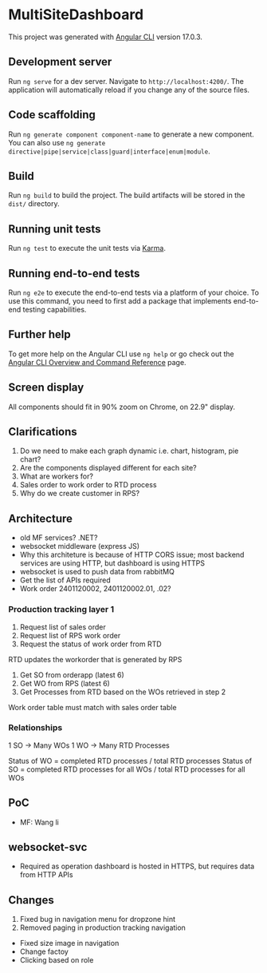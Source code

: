 # MultiSiteDashboard

This project was generated with [Angular CLI](https://github.com/angular/angular-cli) version 17.0.3.

## Development server

Run `ng serve` for a dev server. Navigate to `http://localhost:4200/`. The application will automatically reload if you change any of the source files.

## Code scaffolding

Run `ng generate component component-name` to generate a new component. You can also use `ng generate directive|pipe|service|class|guard|interface|enum|module`.

## Build

Run `ng build` to build the project. The build artifacts will be stored in the `dist/` directory.

## Running unit tests

Run `ng test` to execute the unit tests via [Karma](https://karma-runner.github.io).

## Running end-to-end tests

Run `ng e2e` to execute the end-to-end tests via a platform of your choice. To use this command, you need to first add a package that implements end-to-end testing capabilities.

## Further help

To get more help on the Angular CLI use `ng help` or go check out the [Angular CLI Overview and Command Reference](https://angular.io/cli) page.

## Screen display

All components should fit in 90% zoom on Chrome, on 22.9" display.

## Clarifications

1. Do we need to make each graph dynamic i.e. chart, histogram, pie chart?
2. Are the components displayed different for each site?
3. What are workers for?
4. Sales order to work order to RTD process
5. Why do we create customer in RPS?

## Architecture

- old MF services? .NET?
- websocket middleware (express JS)
- Why this architeture is because of HTTP CORS issue; most backend services are using HTTP, but dashboard is using HTTPS
- websocket is used to push data from rabbitMQ
- Get the list of APIs required
- Work order 2401120002, 2401120002.01, .02?

### Production tracking layer 1

1. Request list of sales order
2. Request list of RPS work order
3. Request the status of work order from RTD

RTD updates the workorder that is generated by RPS

1. Get SO from orderapp (latest 6)
2. Get WO from RPS (latest 6)
3. Get Processes from RTD based on the WOs retrieved in step 2

Work order table must match with sales order table

### Relationships

1 SO -> Many WOs
1 WO -> Many RTD Processes

Status of WO = completed RTD processes / total RTD processes
Status of SO = completed RTD processes for all WOs / total RTD processes for all WOs

## PoC

- MF: Wang li

## websocket-svc

- Required as operation dashboard is hosted in HTTPS, but requires data from HTTP APIs

## Changes

1. Fixed bug in navigation menu for dropzone hint
2. Removed paging in production tracking navigation

- Fixed size image in navigation
- Change factoy
- Clicking based on role
